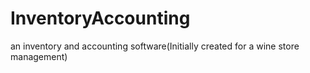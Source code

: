 InventoryAccounting
===================

an inventory and accounting software(Initially created for a wine store management)
